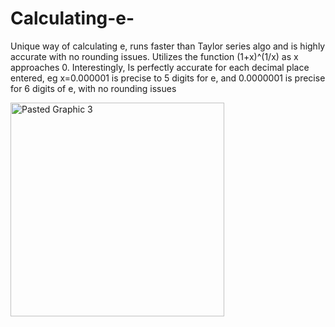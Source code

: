 # Calculating-e-
Unique way of calculating e, runs faster than Taylor series algo and is highly accurate with no rounding issues. Utilizes the function (1+x)^(1/x) as x approaches 0. Interestingly, Is perfectly accurate for each decimal place entered, eg x=0.000001 is precise to 5 digits for e, and 0.0000001 is precise for 6 digits of e, with no rounding issues

<img width="342" alt="Pasted Graphic 3" src="https://github.com/jconorgrogan/Calculating-e-/assets/130090573/c1556108-0d81-4eab-ac1a-763ad4499a09">


